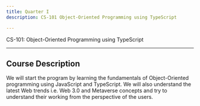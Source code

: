 ```yaml
---
title: Quarter I
description: CS-101 Object-Oriented Programming using TypeScript

---
```


CS-101: Object-Oriented Programming using TypeScript


---

## Course Description

We will start the program by learning the fundamentals of Object-Oriented programming using JavaScript and TypeScript. We will also understand the latest Web trends i.e. Web 3.0 and Metaverse concepts and try to understand their working from the perspective of the users.

